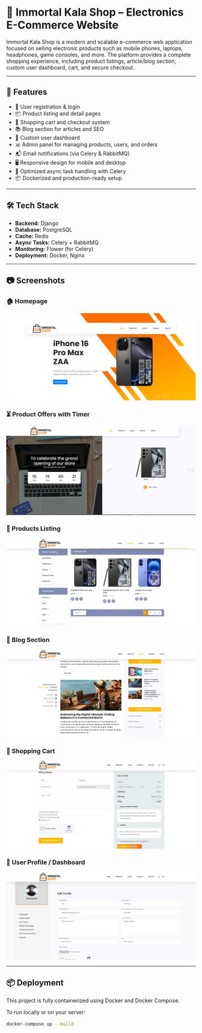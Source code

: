 # 🛒 Immortal Kala Shop – Electronics E-Commerce Website

Immortal Kala Shop is a modern and scalable e-commerce web application focused on selling electronic products such as mobile phones, laptops, headphones, game consoles, and more. The platform provides a complete shopping experience, including product listings, article/blog section, custom user dashboard, cart, and secure checkout.

---

## 🚀 Features

- 🔐 User registration & login
- 📦 Product listing and detail pages
- 🛒 Shopping cart and checkout system
- 📚 Blog section for articles and SEO
- 👤 Custom user dashboard
- 📊 Admin panel for managing products, users, and orders
- 📬 Email notifications (via Celery & RabbitMQ)
- 🖥️ Responsive design for mobile and desktop
- 🧠 Optimized async task handling with Celery
- 📦 Dockerized and production-ready setup

---

## 🛠 Tech Stack

- **Backend:** Django
- **Database:** PostgreSQL
- **Cache:** Redis
- **Async Tasks:** Celery + RabbitMQ
- **Monitoring:** Flower (for Celery)
- **Deployment:** Docker, Nginx

---

## 📷 Screenshots

### 🏠 Homepage
![Homepage](screenshots/home_page.webp)

### ⏳ Product Offers with Timer
![Dashboard](screenshots/timer.webp)

### 📱 Products Listing
![Doctor Introduction](screenshots/products.webp)

### 📰 Blog Section
![User Dashboard](screenshots/blogs.webp)

### 🛒 Shopping Cart
![Medical Services](screenshots/shopping.webp)

### 👤 User Profile / Dashboard
![User Dashboard](screenshots/profile.webp)

---

## 📦 Deployment

This project is fully containerized using Docker and Docker Compose.

To run locally or on your server:

```bash
docker-compose up --build
